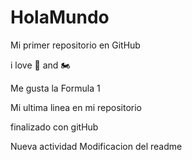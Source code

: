 # HolaMundo

Mi primer repositorio en GitHub

i love 🚗 and 🏍️

Me gusta la Formula 1

Mi ultima linea en mi repositorio

finalizado con gitHub

Nueva actividad
Modificacion del readme
